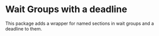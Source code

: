 # Wait Groups with a deadline
This package adds a wrapper for named sections in wait groups and a deadline to them.
